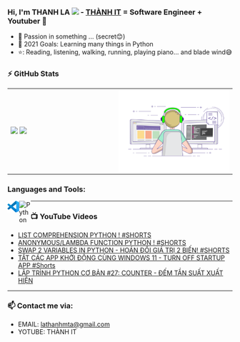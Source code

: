 ### Hi, I'm THANH LA <img src="https://media.giphy.com/media/hvRJCLFzcasrR4ia7z/giphy.gif" width="25px"> -  [THÀNH IT][website] = Software Engineer + Youtuber 🌻  


- 🔭 Passion in something ... (secret😊)
- 💪 2021 Goals: Learning many things in Python
- ⭐: Reading, listening, walking, running, playing piano... and blade wind😅

### :zap: GitHub Stats

<table>
<tr>
  <td width="48%">
    <img src="https://github-readme-stats.vercel.app/api?username=ThanhLa1802&show_icons=true&hide=contribs,issues&hide_border=true" />
    <img src="https://github-readme-stats.vercel.app/api/top-langs/?username=ThanhLa1802&layout=compact&show_icons=true&hide_border=true" />
  </td>
  <td width="52%"><img alt="gif" align="right" src=".github/assets/coding-freak.gif"/></td>
</tr>
<table>

### Languages and Tools:
<img align="left" alt="Visual Studio Code" width="26px" src="https://raw.githubusercontent.com/github/explore/80688e429a7d4ef2fca1e82350fe8e3517d3494d/topics/visual-studio-code/visual-studio-code.png" />
<img align="left" alt="Python" width="26px" src="https://upload.wikimedia.org/wikipedia/commons/thumb/0/0a/Python.svg/1200px-Python.svg.png" /> 

---

### 📺 YouTube Videos

<!-- YOUTUBE:START -->
- [LIST COMPREHENSION PYTHON ! #SHORTS](https://www.youtube.com/watch?v=xQyv8gfRoFM)
- [ANONYMOUS/LAMBDA FUNCTION PYTHON ! #SHORTS](https://www.youtube.com/watch?v=3MpRTlO6YKU)
- [SWAP 2 VARIABLES IN PYTHON - HOÁN ĐỔI GIÁ TRỊ 2 BIẾN! #SHORTS](https://www.youtube.com/watch?v=XP_xohR4_tw)
- [TẮT CÁC APP KHỞI ĐỘNG CÙNG WINDOWS 11 - TURN OFF STARTUP APP #Shorts](https://www.youtube.com/watch?v=c2oUNhJIW1s)
- [LẬP TRÌNH PYTHON CƠ BẢN #27: COUNTER - ĐẾM TẦN SUẤT XUẤT HIỆN](https://www.youtube.com/watch?v=58qD2Kq6FU0)
<!-- YOUTUBE:END -->

---

### 📫 Contact me via:
- EMAIL: lathanhmta@gmail.com
- YOTUBE: THÀNH IT

[website]: https://www.youtube.com/channel/UC9L5_YMFz8JfBeQtUic8-3A
